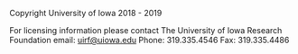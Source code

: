 

Copyright University of Iowa 2018 - 2019


For licensing information please contact The University of Iowa Research Foundation 
email:  uirf@uiowa.edu
Phone: 319.335.4546
Fax: 319.335.4486


